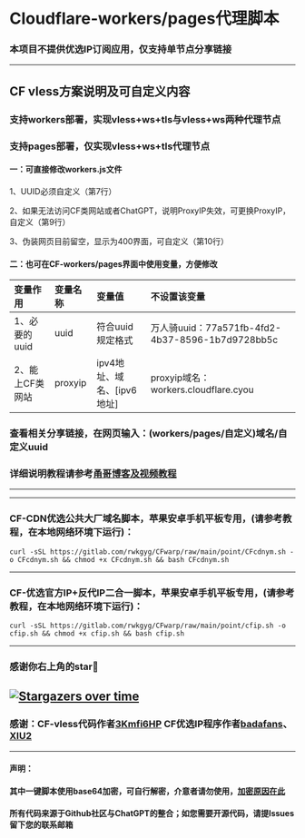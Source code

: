 # Cloudflare-workers/pages代理脚本

### 本项目不提供优选IP订阅应用，仅支持单节点分享链接

--------------------------------
## CF vless方案说明及可自定义内容

### 支持workers部署，实现vless+ws+tls与vless+ws两种代理节点

### 支持pages部署，仅实现vless+ws+tls代理节点

#### 一：可直接修改workers.js文件

1、UUID必须自定义（第7行）

2、如果无法访问CF类网站或者ChatGPT，说明ProxyIP失效，可更换ProxyIP，自定义（第9行）

3、伪装网页目前留空，显示为400界面，可自定义（第10行）

#### 二：也可在CF-workers/pages界面中使用变量，方便修改
| 变量作用 | 变量名称| 变量值| 不设置该变量|
| :--- | :--- | :--- | :--- |
| 1、必要的uuid | uuid |符合uuid规定格式 |万人骑uuid：77a571fb-4fd2-4b37-8596-1b7d9728bb5c|
| 2、能上CF类网站 | proxyip |ipv4地址、域名、[ipv6地址]|proxyip域名：workers.cloudflare.cyou|

### 查看相关分享链接，在网页输入：(workers/pages/自定义)域名/自定义uuid

### 详细说明教程请参考[甬哥博客及视频教程](https://ygkkk.blogspot.com/2023/07/cfworkers-vless.html)

---------------------------------
---------------------------------
### CF-CDN优选公共大厂域名脚本，苹果安卓手机平板专用，(请参考教程，在本地网络环境下运行)：
```
curl -sSL https://gitlab.com/rwkgyg/CFwarp/raw/main/point/CFcdnym.sh -o CFcdnym.sh && chmod +x CFcdnym.sh && bash CFcdnym.sh
```
------------------------------------------------------------------------
### CF-优选官方IP+反代IP二合一脚本，苹果安卓手机平板专用，(请参考教程，在本地网络环境下运行)：
```
curl -sSL https://gitlab.com/rwkgyg/CFwarp/raw/main/point/cfip.sh -o cfip.sh && chmod +x cfip.sh && bash cfip.sh
```

-------------------------------------------------------------
### 感谢你右上角的star🌟
[![Stargazers over time](https://starchart.cc/yonggekkk/Cloudflare-workers-pages-vless.svg)](https://starchart.cc/yonggekkk/Cloudflare-workers-pages-vless)
------------------------------------------------------------------------
### 感谢：CF-vless代码作者[3Kmfi6HP](https://github.com/3Kmfi6HP/EDtunnel) CF优选IP程序作者[badafans](https://github.com/badafans/Cloudflare-IP-SpeedTest)、[XIU2](https://github.com/XIU2/CloudflareSpeedTest)

---------------------------------------
#### 声明：

#### 其中一键脚本使用base64加密，可自行解密，介意者请勿使用，[加密原因在此](https://ygkkk.blogspot.com/2022/06/github.html)

#### 所有代码来源于Github社区与ChatGPT的整合；如您需要开源代码，请提Issues留下您的联系邮箱

